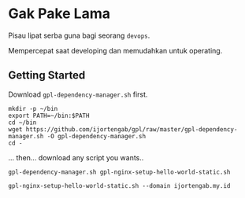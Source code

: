 # Gak Pake Lama

Pisau lipat serba guna bagi seorang `devops`.

Mempercepat saat developing dan memudahkan untuk operating.

## Getting Started

Download `gpl-dependency-manager.sh` first.

```
mkdir -p ~/bin
export PATH=~/bin:$PATH
cd ~/bin
wget https://github.com/ijortengab/gpl/raw/master/gpl-dependency-manager.sh -O gpl-dependency-manager.sh
cd -
```

... then... download any script you wants..

```
gpl-dependency-manager.sh gpl-nginx-setup-hello-world-static.sh
```

```
gpl-nginx-setup-hello-world-static.sh --domain ijortengab.my.id
```
